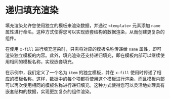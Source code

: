 <template is="exm-article">
<a href="../../publics/examples/fill-temps/demo.html" preview demo></a>
<a href="../../publics/examples/fill-temps/test-demo.html" main demo></a>
</template>

# 递归填充渲染

填充渲染允许您使用独立的模板来渲染数据，并通过 `<template>` 元素添加 `name` 属性进行命名。这种方式使得您可以实现嵌套结构的数据渲染，从而创建更复杂的组件。

在使用 `x-fill` 进行填充渲染时，只需将对应的模板名称传递给 `name` 属性，即可渲染独立模板的内容。此外，填充渲染还支持递归填充，即在模板内部可以继续使用相同的模板名称，实现嵌套填充。

在示例中，我们定义了一个名为 `item` 的独立模板，并在 `x-fill` 使用时传递了相应的模板名称。这样，数据中的每个项都将使用这个模板进行渲染，而且模板内部可以再次使用相同的模板名称进行递归填充。这种方式使得您可以灵活地处理具有嵌套结构的数据，实现更加复杂的组件渲染。


